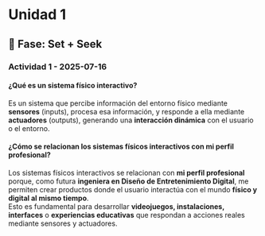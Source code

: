 # Unidad 1

## 🔎 Fase: Set + Seek

### Actividad 1 - 2025-07-16

#### ¿Qué es un sistema físico interactivo?

Es un sistema que percibe información del entorno físico mediante **sensores** (inputs), procesa esa información, y responde a ella mediante **actuadores** (outputs), generando una **interacción dinámica** con el usuario o el entorno.

#### ¿Cómo se relacionan los sistemas físicos interactivos con mi perfil profesional?

Los sistemas físicos interactivos se relacionan con **mi perfil profesional** porque, como futura **ingeniera en Diseño de Entretenimiento Digital**, me permiten crear productos donde el usuario interactúa con el mundo **físico y digital al mismo tiempo**.  
Esto es fundamental para desarrollar **videojuegos, instalaciones, interfaces** o **experiencias educativas** que respondan a acciones reales mediante sensores y actuadores.
